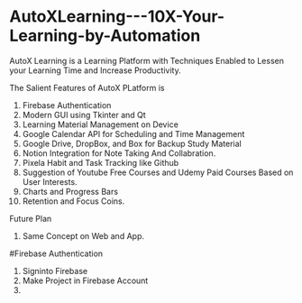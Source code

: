 # AutoXLearning---10X-Your-Learning-by-Automation
AutoX Learning is a Learning Platform with Techniques Enabled to Lessen your Learning Time and Increase Productivity.

The Salient Features of AutoX PLatform is 

1. Firebase Authentication
2. Modern GUI using Tkinter and Qt
3. Learning Material Management on Device
4. Google Calendar API for Scheduling and Time Management
5. Google Drive, DropBox, and Box for Backup Study Material
6. Notion Integration for Note Taking And Collabration.
7. Pixela Habit and Task Tracking like Github
8. Suggestion of Youtube Free Courses and Udemy Paid Courses Based on User Interests.
9. Charts and Progress Bars
10. Retention and Focus Coins.


Future Plan 
1. Same Concept on Web and App.


#Firebase Authentication 
1. Signinto Firebase
2. Make Project in Firebase Account
3. 



